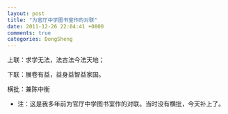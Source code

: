 ```yaml
---
layout: post
title: "为官厅中学图书室作的对联"
date: 2011-12-26 22:04:41 +0800
comments: true
categories: DongSheng
---
```

上联：求学无法，法古法今法天地；

下联：展卷有益，益身益智益家国。

横批：兼陈中衡

* 注：这是我多年前为官厅中学图书室作的对联。当时没有横批，今天补上了。